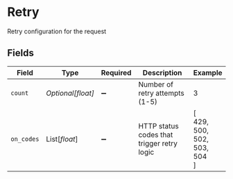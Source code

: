 # Retry

Retry configuration for the request


## Fields

| Field                                      | Type                                       | Required                                   | Description                                | Example                                    |
| ------------------------------------------ | ------------------------------------------ | ------------------------------------------ | ------------------------------------------ | ------------------------------------------ |
| `count`                                    | *Optional[float]*                          | :heavy_minus_sign:                         | Number of retry attempts (1-5)             | 3                                          |
| `on_codes`                                 | List[*float*]                              | :heavy_minus_sign:                         | HTTP status codes that trigger retry logic | [<br/>429,<br/>500,<br/>502,<br/>503,<br/>504<br/>] |
